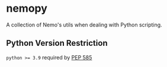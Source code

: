 # nemopy
A collection of Nemo's utils when dealing with Python scripting.

## Python Version Restriction

`python >= 3.9` required by [PEP 585](https://peps.python.org/pep-0585/)
